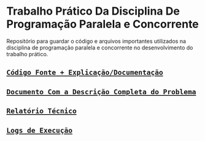 # Trabalho Prático Da Disciplina De Programação Paralela e Concorrente

Repositório para guardar o código e arquivos importantes utilizados na disciplina de programação paralela e concorrente no desenvolvimento do trabalho prático.

## [`Código Fonte + Explicação/Documentação`](./src/README.md)

## [`Documento Com a Descrição Completa do Problema`](./docs/Problema_Pista_de_Esqui.pdf)

## [`Relatório Técnico`](./docs/Relatorio_Tecnico.pdf)

## [`Logs de Execução`]()
